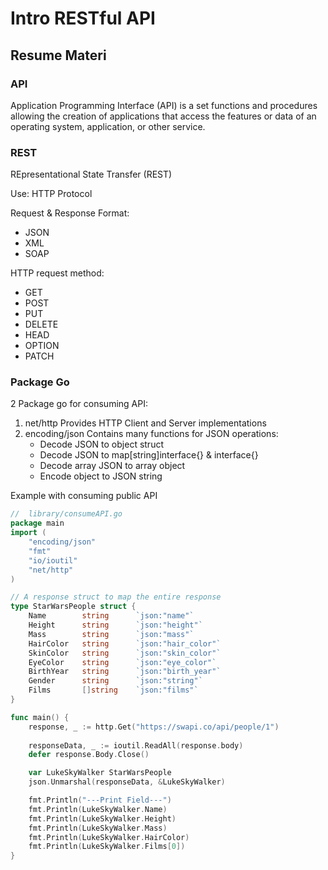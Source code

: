 # Intro RESTful API

## Resume Materi

### API

Application Programming Interface (API) is a set functions and procedures allowing the creation of applications that access the features or data of an operating system, application, or other service.

### REST

REpresentational State Transfer (REST)

Use: HTTP Protocol

Request & Response Format:
- JSON
- XML
- SOAP

HTTP request method:
- GET
- POST
- PUT
- DELETE
- HEAD
- OPTION
- PATCH

### Package Go

2 Package go for consuming API:
1. net/http
    Provides HTTP Client and Server implementations
2. encoding/json
    Contains many functions for JSON operations:
    - Decode JSON to object struct
    - Decode JSON to map[string]interface{} & interface{}
    - Decode array JSON to array object
    - Encode object to JSON string

Example with consuming public API
```go
//  library/consumeAPI.go
package main
import (
    "encoding/json"
    "fmt"
    "io/ioutil"
    "net/http"
)

// A response struct to map the entire response
type StarWarsPeople struct {
    Name        string      `json:"name"`
    Height      string      `json:"height"`
    Mass        string      `json:"mass"`
    HairColor   string      `json:"hair_color"`
    SkinColor   string      `json:"skin_color"`
    EyeColor    string      `json:"eye_color"`
    BirthYear   string      `json:"birth_year"`
    Gender      string      `json:"string"`
    Films       []string    `json:"films"`
}

func main() {
    response, _ := http.Get("https://swapi.co/api/people/1")
    
    responseData, _ := ioutil.ReadAll(response.body)
    defer response.Body.Close()

    var LukeSkyWalker StarWarsPeople
    json.Unmarshal(responseData, &LukeSkyWalker)

    fmt.Println("---Print Field---")
    fmt.Println(LukeSkyWalker.Name)
    fmt.Println(LukeSkyWalker.Height)
    fmt.Println(LukeSkyWalker.Mass)
    fmt.Println(LukeSkyWalker.HairColor)
    fmt.Println(LukeSkyWalker.Films[0])
}
```
